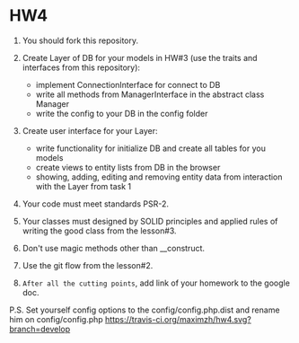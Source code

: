 # HW4

1. You should fork this repository.

2. Create Layer of DB for your models in HW#3 (use the traits and interfaces from this repository):
    - implement ConnectionInterface for connect to DB
    - write all methods from ManagerInterface in the abstract class Manager
    - write the config to your DB in the config folder

3. Create user interface for your Layer:
    - write functionality for initialize DB and create all tables for you models
    - create views to entity lists from DB in the browser
    - showing, adding, editing and removing entity data from interaction with the Layer from task 1

4. Your code must meet standards PSR-2.

5. Your classes must designed by SOLID principles and applied rules of writing the good class from the lesson#3.

6. Don't use magic methods other than __construct.

7. Use the git flow from the lesson#2.

8. `After all the cutting points`, add link of your homework to the google doc.

P.S. Set yourself config options to the config/config.php.dist and rename him on config/config.php
https://travis-ci.org/maximzh/hw4.svg?branch=develop
